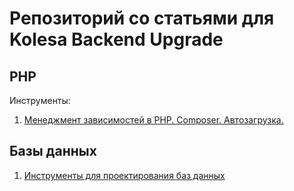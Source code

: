 # Репозиторий со статьями для Kolesa Backend Upgrade

## PHP

Инструменты:

1. [Менеджмент зависимостей в PHP. Composer. Автозагрузка.](https://github.com/Kolesa-Education/backend-articles/blob/master/php/composer.md)

## Базы данных

1. [Инструменты для проектирования баз данных](databases/er-diagrams.md)
